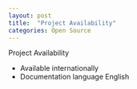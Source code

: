 ```yaml
---
layout: post
title:  "Project Availability"
categories: Open Source
---
```

Project Availability
- Available internationally 
- Documentation language English
